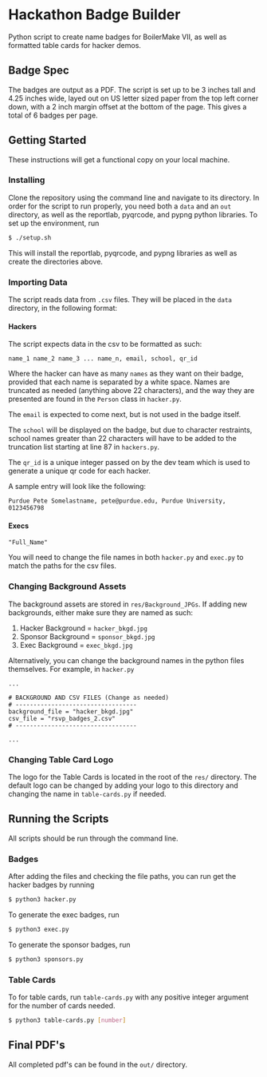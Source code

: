 # Hackathon Badge Builder


Python script to create name badges for BoilerMake VII, as well as formatted table 
cards for hacker demos. 

## Badge Spec
The badges are output as a PDF. The script is set up to be 3 inches tall and 4.25 inches wide, layed out on US letter 
sized paper from the top left corner down, with a 2 inch margin offset at the bottom of the page. This gives a total of 
6 badges per page.  

## Getting Started

These instructions will get a functional copy on your local machine.

### Installing

Clone the repository using the command line and navigate to its directory. In order for the script to run properly, you
need both a `data` and an `out` directory, as well as the reportlab, pyqrcode, and pypng python libraries. To set up 
the environment, run

```sh
$ ./setup.sh
```

This will install the reportlab, pyqrcode, and pypng libraries as well as create the directories above. 

### Importing Data

The script reads data from `.csv` files. They will be placed in the `data` directory, in the following format:

#### Hackers

The script expects data in the csv to be formatted as such:

```
name_1 name_2 name_3 ... name_n, email, school, qr_id
```

Where the hacker can have as many `names` as they want on their badge, provided that each name is separated by a white 
space. Names are truncated as needed (anything above 22 characters), and the way they are presented are found in the 
`Person` class in `hacker.py`.

The `email` is expected to come next, but is not used in the badge itself.

The `school` will be displayed on the badge, but due to character restraints, school names greater than 22 characters 
will have to be added to the truncation list starting at line 87 in `hackers.py`.

The `qr_id` is a unique integer passed on by the dev team which is used to generate a unique qr code for each hacker.

A sample entry will look like the following:

```
Purdue Pete Somelastname, pete@purdue.edu, Purdue University, 0123456798
```

#### Execs

```
"Full_Name"
```

You will need to change the file names in both `hacker.py` and `exec.py` to match the paths for the csv files.

### Changing Background Assets

The background assets are stored in `res/Background_JPGs`. If adding new backgrounds, either make sure they are named 
as such:

1) Hacker Background = `hacker_bkgd.jpg`
2) Sponsor Background = `sponsor_bkgd.jpg`
3) Exec Background = `exec_bkgd.jpg`

Alternatively, you can change the background names in the python files themselves. For example, in `hacker.py`

```python3
...

# BACKGROUND AND CSV FILES (Change as needed)
# ----------------------------------
background_file = "hacker_bkgd.jpg"
csv_file = "rsvp_badges_2.csv"
# ----------------------------------

...
```

### Changing Table Card Logo

The logo for the Table Cards is located in the root of the `res/` directory. The default logo can be changed by adding 
your logo to this directory and changing the name in `table-cards.py` if needed.

## Running the Scripts

All scripts should be run through the command line.

### Badges

After adding the files and checking the file paths, you can run get the hacker badges by running

```sh
$ python3 hacker.py
```

To generate the exec badges, run

```sh
$ python3 exec.py
```

To generate the sponsor badges, run

```sh
$ python3 sponsors.py
```

### Table Cards

To for table cards, run `table-cards.py` with any positive integer argument for the number of cards needed.

```sh
$ python3 table-cards.py [number]
```

## Final PDF's

All completed pdf's can be found in the `out/` directory.
